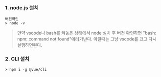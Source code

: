 ### 1. node.js 설치

```
버전확인
> node -v
```

> 만약  vscode나 bash를 켜놓은 상태에서 node 설치 후 버전 확인하면 "bash: npm: command not found"에러가난다. 이럴때는 그냥 vscode를 끄고 다시 실행하면된다.



### 2. CLI 설치

```
> npm i -g @vue/cli
```

